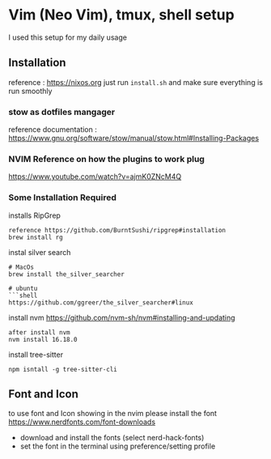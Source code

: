 # Vim (Neo Vim), tmux, shell setup
I used this setup for my daily usage

## Installation 
reference : https://nixos.org
just run `install.sh` and make sure everything is run smoothly

### stow as dotfiles mangager
reference documentation : https://www.gnu.org/software/stow/manual/stow.html#Installing-Packages

### NVIM Reference on how the plugins to work plug
https://www.youtube.com/watch?v=ajmK0ZNcM4Q

### Some Installation Required
installs RipGrep
```shell
reference https://github.com/BurntSushi/ripgrep#installation
brew install rg
```

instal silver search
```shell
# MacOs
brew install the_silver_searcher

# ubuntu
```shell
https://github.com/ggreer/the_silver_searcher#linux
```

install nvm
https://github.com/nvm-sh/nvm#installing-and-updating
``` shell
after install nvm
nvm install 16.18.0
```

install tree-sitter
```shell
npm isntall -g tree-sitter-cli
```


## Font and Icon
to use font and Icon showing in the nvim please install the font
https://www.nerdfonts.com/font-downloads
 - download and install the fonts (select nerd-hack-fonts)
 - set the font in the terminal using preference/setting profile

